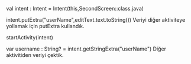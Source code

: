 val intent : Intent = Intent(this,SecondScreen::class.java)

intent.putExtra("userName",editText.text.toString())
Veriyi diğer aktiviteye yollamak için putExtra kullandık.

startActivity(intent)

var username : String? = intent.getStringExtra("userName")
Diğer aktivitiden veriyi çektik.
